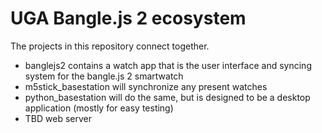 # UGA Bangle.js 2 ecosystem

The projects in this repository connect together.

* banglejs2 contains a watch app that is the user interface and syncing system for the bangle.js 2 smartwatch
* m5stick_basestation will synchronize any present watches
* python_basestation will do the same, but is designed to be a desktop application (mostly for easy testing)
* TBD web server